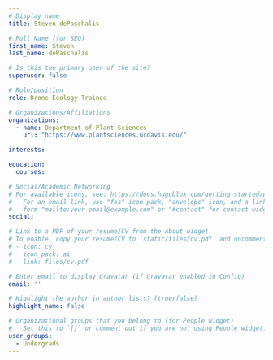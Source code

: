 ```yaml
---
# Display name
title: Steven dePaschalis

# Full Name (for SEO)
first_name: Steven
last_name: dePaschalis

# Is this the primary user of the site?
superuser: false

# Role/position
role: Drone Ecology Trainee

# Organizations/Affiliations
organizations:
  - name: Department of Plant Sciences
    url: "https://www.plantsciences.ucdavis.edu/"

interests:

education:
  courses:

# Social/Academic Networking
# For available icons, see: https://docs.hugoblox.com/getting-started/page-builder/#icons
#   For an email link, use "fas" icon pack, "envelope" icon, and a link in the
#   form "mailto:your-email@example.com" or "#contact" for contact widget.
social:

# Link to a PDF of your resume/CV from the About widget.
# To enable, copy your resume/CV to `static/files/cv.pdf` and uncomment the lines below.
# - icon: cv
#   icon_pack: ai
#   link: files/cv.pdf

# Enter email to display Gravatar (if Gravatar enabled in Config)
email: ''

# Highlight the author in author lists? (true/false)
highlight_name: false

# Organizational groups that you belong to (for People widget)
#   Set this to `[]` or comment out if you are not using People widget.
user_groups:
  - Undergrads
---
```


